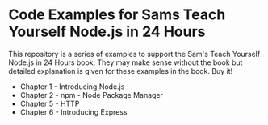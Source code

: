 # Code Examples for Sams Teach Yourself Node.js in 24 Hours

This repository is a series of examples to support the Sam's Teach Yourself Node.js in 24 Hours book. They may make sense without the book but detailed explanation is given for these examples in the book. Buy it!

* Chapter 1 - Introducing Node.js
* Chapter 2 - npm - Node Package Manager
* Chapter 5 - HTTP
* Chapter 6 - Introducing Express

